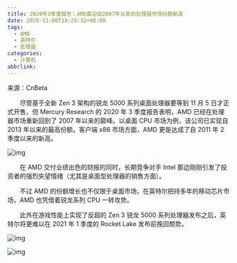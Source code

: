 ```yaml
---
title: 2020年3季度报告：AMD喜迎自2007年以来的处理器市场份额新高
date: 2020-11-08T18:25:32+08:00
tags:
  - AMD
  - 英特尔
  - 处理器
categories:
  - 计算机
abbrlink:
---
```


来源：CnBeta

　　尽管基于全新 Zen 3 架构的锐龙 5000 系列桌面处理器要等到 11 月 5 日才正式开售，但 Mercury Research 的 2020 年 3 季度报告表明，AMD 已经在处理器市场重新回到了 2007 年以来的巅峰。以桌面 CPU 市场为例，该公司已实现自 2013 年以来的最高份额。客户端 x86 市场方面，AMD 更是达成了自 2011 年 2 季度以来的新高。

![img](https://cdn.jsdelivr.net/gh/yakeing/Documentation@main/Hexo/images/cefe-kcieywa3065987.png)

　　在 AMD 交付业绩出色的财报的同时，长期竞争对手 Intel 那边刚刚引发了投资者的强烈失望情绪（尤其是桌面型处理器的销售方面）。

　　不过 AMD 的份额增长也不仅限于桌面市场，在英特尔把持多年的移动芯片市场，AMD 也凭借着锐龙系列 CPU 一转攻势。

　　此外在游戏性能上实现了反超的 Zen 3 锐龙 5000 系列处理器发布之后，英特尔将更难以在 2021 年 1 季度的 Rocket Lake 发布前挽回颓势。

![img](https://cdn.jsdelivr.net/gh/yakeing/Documentation@main/Hexo/images/26e8-kcieywa3067922.png)

![img](https://cdn.jsdelivr.net/gh/yakeing/Documentation@main/Hexo/images/b73f-kcieywa3070733.png)